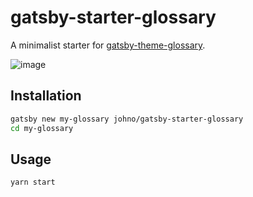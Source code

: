 # gatsby-starter-glossary

A minimalist starter for
[gatsby-theme-glossary](https://github.com/johno/gatsby-theme-glossary).

![image](https://user-images.githubusercontent.com/1424573/62055530-04ea6300-b1d9-11e9-9800-75c41798bedf.png)

## Installation

```sh
gatsby new my-glossary johno/gatsby-starter-glossary
cd my-glossary
```

## Usage

```sh
yarn start
```
